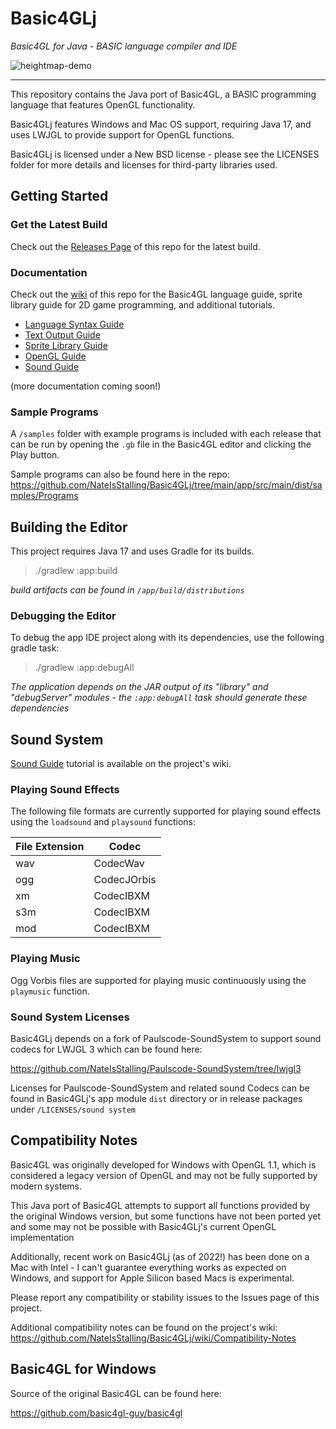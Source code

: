 # Basic4GLj

_Basic4GL for Java - BASIC language compiler and IDE_

![heightmap-demo](https://github.com/NateIsStalling/Basic4GLj/assets/14190443/a9a0a90b-152d-4395-80f8-3f35690f100d)

---

This repository contains the Java port of Basic4GL, a BASIC programming language that features OpenGL functionality.

Basic4GLj features Windows and Mac OS support, requiring Java 17, and uses LWJGL to provide support for OpenGL functions.

Basic4GLj is licensed under a New BSD license - please see the LICENSES folder for more details and licenses for third-party libraries used.

## Getting Started

### Get the Latest Build

Check out the [Releases Page](https://github.com/NateIsStalling/Basic4GLj/releases) of this repo for the latest build.

### Documentation

Check out the [wiki](https://github.com/NateIsStalling/Basic4GLj/wiki) of this repo for the Basic4GL language guide, sprite library guide for 2D game programming, and additional tutorials.

- [Language Syntax Guide](https://github.com/NateIsStalling/Basic4GLj/wiki/Language-Syntax-Guide)
- [Text Output Guide](https://github.com/NateIsStalling/Basic4GLj/wiki/Text-Output-Guide)
- [Sprite Library Guide](https://github.com/NateIsStalling/Basic4GLj/wiki/Sprite-Library-Guide)
- [OpenGL Guide](https://github.com/NateIsStalling/Basic4GLj/wiki/OpenGL-Guide)
- [Sound Guide](https://github.com/NateIsStalling/Basic4GLj/wiki/Sound-Guide) 

(more documentation coming soon!)

### Sample Programs

A `/samples` folder with example programs is included with each release that can be run by opening the `.gb` file in the Basic4GL editor and clicking the Play button.

Sample programs can also be found here in the repo:
https://github.com/NateIsStalling/Basic4GLj/tree/main/app/src/main/dist/samples/Programs


## Building the Editor

This project requires Java 17 and uses Gradle for its builds.

> ./gradlew :app:build

_build artifacts can be found in `/app/build/distributions`_

### Debugging the Editor

To debug the app IDE project along with its dependencies, use the following gradle task:
> ./gradlew :app:debugAll

_The application depends on the JAR output of its "library" and "debugServer" modules - the `:app:debugAll` task should generate these dependencies_

## Sound System

[Sound Guide](https://github.com/NateIsStalling/Basic4GLj/wiki/Sound-Guide) tutorial is available on the project's wiki.

### Playing Sound Effects

The following file formats are currently supported for playing sound effects using the `loadsound` and `playsound` functions: 

| File Extension | Codec | 
|----------------| ------- |
| wav            | CodecWav |
| ogg            | CodecJOrbis |
| xm             | CodecIBXM |
| s3m            | CodecIBXM |
| mod            | CodecIBXM |

### Playing Music

Ogg Vorbis files are supported for playing music continuously using the `playmusic` function.

### Sound System Licenses

Basic4GLj depends on a fork of Paulscode-SoundSystem to support sound codecs for LWJGL 3 which can be found here:

https://github.com/NateIsStalling/Paulscode-SoundSystem/tree/lwjgl3

Licenses for Paulscode-SoundSystem and related sound Codecs can be found in Basic4GLj's app module `dist` directory or in release packages under `/LICENSES/sound system` 

## Compatibility Notes

Basic4GL was originally developed for Windows with OpenGL 1.1, which is considered a legacy version of OpenGL and may not be fully supported by modern systems.

This Java port of Basic4GL attempts to support all functions provided by the original Windows version, but some functions have not been ported yet and some may not be possible with Basic4GLj's current OpenGL implementation

Additionally, recent work on Basic4GLj (as of 2022!) has been done on a Mac with Intel - I can't guarantee everything works as expected on Windows, and support for Apple Silicon based Macs is experimental.

Please report any compatibility or stability issues to the Issues page of this project.

Additional compatibility notes can be found on the project's wiki: https://github.com/NateIsStalling/Basic4GLj/wiki/Compatibility-Notes

## Basic4GL for Windows

Source of the original Basic4GL can be found here:

https://github.com/basic4gl-guy/basic4gl
